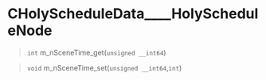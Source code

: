 # CHolyScheduleData____HolyScheduleNode
 
> `int` m_nSceneTime_get(`unsigned __int64`)
 
> `void` m_nSceneTime_set(`unsigned __int64`,`int`)
 
